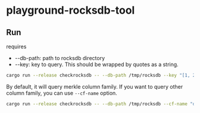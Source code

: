 # playground-rocksdb-tool

## Run

requires

- --db-path: path to rocksdb directory
- --key: key to query. This should be wrapped by quotes as a string.

```bash
cargo run --release checkrocksdb -- --db-path /tmp/rocksdb --key "[1, 2, 3] OR 0x1234567890abcdef"
```

By default, it will query merkle column family. If you want to query other column family, you can use `--cf-name` option.

```bash
cargo run --release checkrocksdb -- --db-path /tmp/rocksdb --cf-name "default" --key "[1, 2, 3] OR 0x1234567890abcdef"
```
